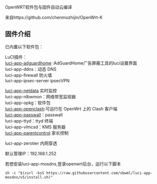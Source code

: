 OpenWRT软件包与固件自动云编译

 来自https://github.com/chenmozhijin/OpenWrt-K

## 固件介绍

已内置以下软件包：

LuCI插件：  
  [luci-app-adguardhome](https://github.com/chenmozhijin/luci-app-adguardhome) :AdGuardHome广告屏蔽工具的luci设置界面  
  luci-app-ddns：动态 DNS  
  luci-app-firewall 防火墙  
  luci-app-ipsec-server ipsecVPN 
  
  [luci-app-netdata](https://github.com/netdata/netdata) 实时监控  
  luci-app-nlbwmon：网络带宽监视器  
  luci-app-opkg：软件包  
  [luci-app-openclash](https://github.com/vernesong/OpenClash):可运行在 OpenWrt 上的 Clash 客户端  
  [luci-app-passwall](https://github.com/xiaorouji/openwrt-passwall)：passwall  
  luci-app-ttyd：ttyd 终端  
  luci-app-vlmcsd：KMS 服务器  
  [luci-app-parentcontrol](https://github.com/sirpdboy/luci-app-parentcontrol)  家长控制
  
  luci-app-zerotier  内网穿透
  

  默认管理IP：192.168.1.252

  若想安装luci-app-mosdns,登录openwrt后台，运行以下脚本

  ```shell
  sh -c "$(curl -ksS https://raw.githubusercontent.com/sbwml/luci-app-mosdns/v5/install.sh)"
  ```
